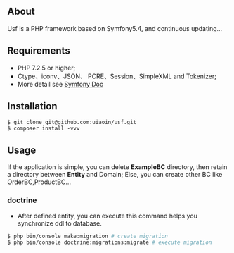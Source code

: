 ## About
Usf is a PHP framework based on Symfony5.4, and continuous updating...

## Requirements
* PHP 7.2.5 or higher;
* Ctype、iconv、JSON、 PCRE、Session、SimpleXML and Tokenizer; 
* More detail see [Symfony Doc](https://symfony.com/doc/5.4/setup.html)

## Installation
```base
$ git clone git@github.com:uiaoin/usf.git
$ composer install -vvv
```
## Usage
If the application is simple, you can delete **ExampleBC** directory, then retain a directory between **Entity** and Domain;
Else, you can create other BC like OrderBC,ProductBC...

### doctrine
* After defined entity, you can execute this command  helps you synchronize ddl to database.
```bash
$ php bin/console make:migration # create migration
$ php bin/console doctrine:migrations:migrate # execute migration
```
